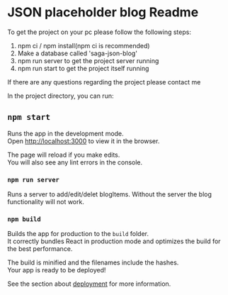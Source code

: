 # JSON placeholder blog Readme

To get the project on your pc please follow the following steps:

1. npm ci / npm install(npm ci is recommended)
2. Make a database called 'saga-json-blog'
3. npm run server to get the project server running
4. npm run start to get the project itself running

If there are any questions regarding the project please contact me

In the project directory, you can run:

## `npm start`

Runs the app in the development mode.  
Open [http://localhost:3000](http://localhost:3000) to view it in the browser.

The page will reload if you make edits.  
You will also see any lint errors in the console.

### `npm run server`

Runs a server to add/edit/delet blogItems. Without the server the blog functionality will not work.

### `npm build`

Builds the app for production to the `build` folder.  
It correctly bundles React in production mode and optimizes the build for the best performance.

The build is minified and the filenames include the hashes.  
Your app is ready to be deployed!

See the section about [deployment](https://facebook.github.io/create-react-app/docs/deployment) for more information.
